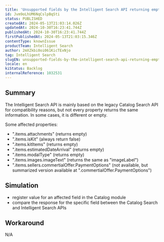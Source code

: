 ```yaml
---
title: 'Unsupported fields by the Intelligent Search API returning empty'
id: Jvm9oLhUM6NqCslpBqSti
status: PUBLISHED
createdAt: 2024-05-13T21:03:14.026Z
updatedAt: 2024-10-30T16:23:41.744Z
publishedAt: 2024-10-30T16:23:41.744Z
firstPublishedAt: 2024-05-13T21:03:15.346Z
contentType: knownIssue
productTeam: Intelligent Search
author: 2mXZkbi0oi061KicTExNjo
tag: Intelligent Search
slugEN: unsupported-fields-by-the-intelligent-search-api-returning-empty
locale: en
kiStatus: Backlog
internalReference: 1032531
---
```


## Summary


The Intelligent Search API is mainly based on the legacy Catalog Search API for compatibility reasons, but not every property returns the same information. In some cases, it is different or empty.

Some affected properties:

- ".items.attachments" (returns empty)
- ".items.isKit" (always return false)
- ".items.kitItems" (returns empty)
- ".items.estimatedDateArrival" (returns empty)
- ".items.modalType" (returns empty)
- ".items.images.imageText" (returns the same as "imageLabel")
- ".items.sellers.commertialOffer.PaymentOptions" (not available, but summarized version available at ".commertialOffer.PaymentOptions")


##

## Simulation



- register value for an affected field in the Catalog module
- compare the response for the specific field between the Catalog Search and Intelligent Search APIs


##

## Workaround


N/A




